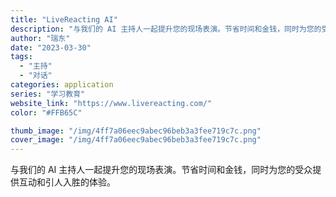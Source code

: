 ```yaml
---
title: "LiveReacting AI"
description: "与我们的 AI 主持人一起提升您的现场表演。节省时间和金钱，同时为您的受众提供互动和引人入胜的体验。"
author: "瑞东"
date: "2023-03-30"
tags:
  - "主持"
  - "对话"
categories: application
series: "学习教育"
website_link: "https://www.livereacting.com/"
color: "#FFB65C"

thumb_image: "/img/4ff7a06eec9abec96beb3a3fee719c7c.png"
cover_image: "/img/4ff7a06eec9abec96beb3a3fee719c7c.png"
---
```


与我们的 AI 主持人一起提升您的现场表演。节省时间和金钱，同时为您的受众提供互动和引人入胜的体验。